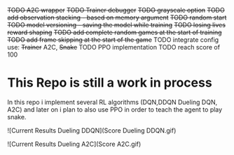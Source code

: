 ~~TODO A2C wrapper~~
~~TODO Trainer debugger~~
~~TODO grayscale option~~
~~TODO add observation stacking - based on memory argument~~
~~TODO random start~~
~~TODO model versioning - saving the model while training~~
~~TODO losing lives reward shaping~~
~~TODO add complete random games at the start of training~~
~~TODO add frame skipping at the start of the game~~ 
TODO integrate config use: ~~Trainer~~ A2C, ~~Snake~~
TODO PPO implementation
TODO reach score of 100

# This Repo is still a work in process
In this repo i implement several RL algorithms (DQN,DDQN Dueling DQN, A2C) and later on i plan to also use PPO in order to teach the agent to play snake.

![Current Results Dueling DDQN](Score Dueling DDQN.gif)

![Current Results Dueling A2C](Score A2C.gif)
